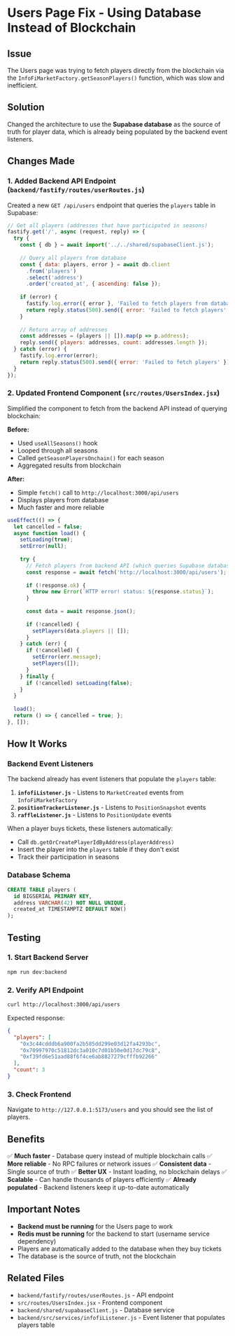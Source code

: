 # Users Page Fix - Using Database Instead of Blockchain

## Issue

The Users page was trying to fetch players directly from the blockchain via the `InfoFiMarketFactory.getSeasonPlayers()` function, which was slow and inefficient.

## Solution

Changed the architecture to use the **Supabase database** as the source of truth for player data, which is already being populated by the backend event listeners.

## Changes Made

### 1. Added Backend API Endpoint (`backend/fastify/routes/userRoutes.js`)

Created a new `GET /api/users` endpoint that queries the `players` table in Supabase:

```javascript
// Get all players (addresses that have participated in seasons)
fastify.get('/', async (request, reply) => {
  try {
    const { db } = await import('../../shared/supabaseClient.js');
    
    // Query all players from database
    const { data: players, error } = await db.client
      .from('players')
      .select('address')
      .order('created_at', { ascending: false });
    
    if (error) {
      fastify.log.error({ error }, 'Failed to fetch players from database');
      return reply.status(500).send({ error: 'Failed to fetch players' });
    }
    
    // Return array of addresses
    const addresses = (players || []).map(p => p.address);
    reply.send({ players: addresses, count: addresses.length });
  } catch (error) {
    fastify.log.error(error);
    return reply.status(500).send({ error: 'Failed to fetch players' });
  }
});
```

### 2. Updated Frontend Component (`src/routes/UsersIndex.jsx`)

Simplified the component to fetch from the backend API instead of querying blockchain:

**Before:**
- Used `useAllSeasons()` hook
- Looped through all seasons
- Called `getSeasonPlayersOnchain()` for each season
- Aggregated results from blockchain

**After:**
- Simple `fetch()` call to `http://localhost:3000/api/users`
- Displays players from database
- Much faster and more reliable

```javascript
useEffect(() => {
  let cancelled = false;
  async function load() {
    setLoading(true);
    setError(null);
    
    try {
      // Fetch players from backend API (which queries Supabase database)
      const response = await fetch('http://localhost:3000/api/users');
      
      if (!response.ok) {
        throw new Error(`HTTP error! status: ${response.status}`);
      }
      
      const data = await response.json();
      
      if (!cancelled) {
        setPlayers(data.players || []);
      }
    } catch (err) {
      if (!cancelled) {
        setError(err.message);
        setPlayers([]);
      }
    } finally {
      if (!cancelled) setLoading(false);
    }
  }
  
  load();
  return () => { cancelled = true; };
}, []);
```

## How It Works

### Backend Event Listeners

The backend already has event listeners that populate the `players` table:

1. **`infofiListener.js`** - Listens to `MarketCreated` events from `InfoFiMarketFactory`
2. **`positionTrackerListener.js`** - Listens to `PositionSnapshot` events
3. **`raffleListener.js`** - Listens to `PositionUpdate` events

When a player buys tickets, these listeners automatically:
- Call `db.getOrCreatePlayerIdByAddress(playerAddress)`
- Insert the player into the `players` table if they don't exist
- Track their participation in seasons

### Database Schema

```sql
CREATE TABLE players (
  id BIGSERIAL PRIMARY KEY,
  address VARCHAR(42) NOT NULL UNIQUE,
  created_at TIMESTAMPTZ DEFAULT NOW()
);
```

## Testing

### 1. Start Backend Server

```bash
npm run dev:backend
```

### 2. Verify API Endpoint

```bash
curl http://localhost:3000/api/users
```

Expected response:
```json
{
  "players": [
    "0x3c44cdddb6a900fa2b585dd299e03d12fa4293bc",
    "0x70997970c51812dc3a010c7d01b50e0d17dc79c8",
    "0xf39fd6e51aad88f6f4ce6ab8827279cfffb92266"
  ],
  "count": 3
}
```

### 3. Check Frontend

Navigate to `http://127.0.0.1:5173/users` and you should see the list of players.

## Benefits

✅ **Much faster** - Database query instead of multiple blockchain calls
✅ **More reliable** - No RPC failures or network issues
✅ **Consistent data** - Single source of truth
✅ **Better UX** - Instant loading, no blockchain delays
✅ **Scalable** - Can handle thousands of players efficiently
✅ **Already populated** - Backend listeners keep it up-to-date automatically

## Important Notes

- **Backend must be running** for the Users page to work
- **Redis must be running** for the backend to start (username service dependency)
- Players are automatically added to the database when they buy tickets
- The database is the source of truth, not the blockchain

## Related Files

- `backend/fastify/routes/userRoutes.js` - API endpoint
- `src/routes/UsersIndex.jsx` - Frontend component
- `backend/shared/supabaseClient.js` - Database service
- `backend/src/services/infofiListener.js` - Event listener that populates players table
